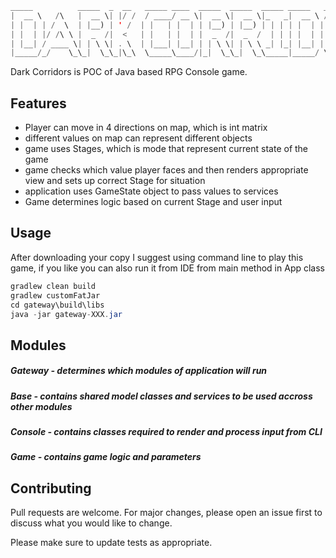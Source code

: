  ```java
 _____          _____  _  __   _____ ____  _____  _____  _____ _____   ____  _____   _____ 
 |  __ \   /\   |  __ \| |/ /  / ____/ __ \|  __ \|  __ \|_   _|  __ \ / __ \|  __ \ / ____|
 | |  | | /  \  | |__) | ' /  | |   | |  | | |__) | |__) | | | | |  | | |  | | |__) | (___  
 | |  | |/ /\ \ |  _  /|  <   | |   | |  | |  _  /|  _  /  | | | |  | | |  | |  _  / \___ \ 
 | |__| / ____ \| | \ \| . \  | |___| |__| | | \ \| | \ \ _| |_| |__| | |__| | | \ \ ____) |
 |_____/_/    \_\_|  \_\_|\_\  \_____\____/|_|  \_\_|  \_\_____|_____/ \____/|_|  \_\_____/ 

```                                                                                       
                                                                                            

Dark Corridors is POC of Java based RPG Console game.

## Features

* Player can move in 4 directions on map, which is int matrix
* different values on map can represent different objects
* game uses Stages, which is mode that represent current state of the game
* game checks which value player faces and then renders appropriate view and sets up correct Stage for situation
* application uses GameState object to pass values to services
* Game determines logic based on current Stage and user input

## Usage

After downloading your copy I suggest using command line to play this game, if you like you can also run it from IDE from main method in App class

```java
gradlew clean build
gradlew customFatJar
cd gateway\build\libs
java -jar gateway-XXX.jar

```

## Modules

##### Gateway - determines which modules of application will run
##### Base - contains shared model classes and services to be used accross other modules
##### Console - contains classes required to render and process input from CLI
##### Game - contains game logic and parameters

## Contributing
Pull requests are welcome. For major changes, please open an issue first to discuss what you would like to change.

Please make sure to update tests as appropriate.
